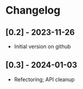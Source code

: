 # Changelog

## [0.2] - 2023-11-26

- Initial version on github

## [0.3] - 2024-01-03

- Refectoring; API cleanup 
